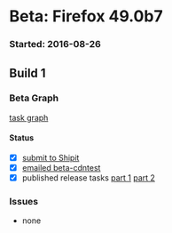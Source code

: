 # Beta: Firefox 49.0b7

### Started: 2016-08-26

## Build 1

### Beta Graph
[task graph](https://tools.taskcluster.net/task-group-inspector/#UPC39Lv8S2iAG401-MYv_A)


#### Status
- [x] [submit to Shipit](https://wiki.mozilla.org/Release:Release_Automation_on_Mercurial:Starting_a_Release#Submit_to_Ship_It)
- [x] [emailed beta-cdntest](../how-tos/relpro.md#1-email-drivers-re-release-live-on-test-channel)
- [x] published release tasks [part 1](../how-tos/relpro.md#3-publish-release) [part 2](../how-tos/relpro.md#4-post-release-step)

### Issues
- none


